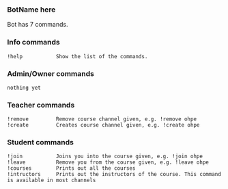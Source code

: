 ### BotName here

Bot has 7 commands.

### Info commands

```
!help           Show the list of the commands.
```

### Admin/Owner commands

```
nothing yet
```

### Teacher commands

```
!remove         Remove course channel given, e.g. !remove ohpe
!create         Creates course channel given, e.g. !create ohpe
```

### Student commands

```
!join           Joins you into the course given, e.g. !join ohpe
!leave          Remove you from the course given, e.g. !leave ohpe
!courses        Prints out all the courses
!intructors     Prints out the instructors of the course. This command is available in most channels
```



